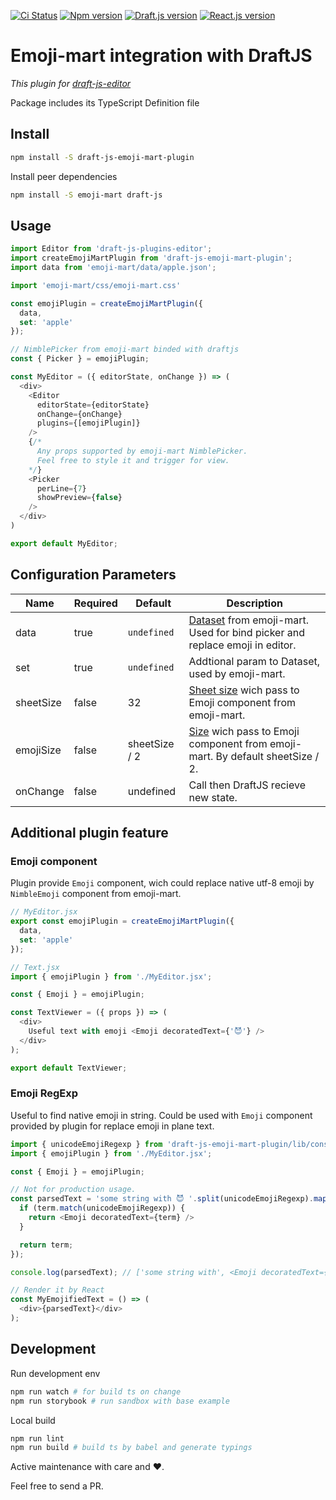 [![Ci Status](https://github.com/zamarawka/draft-js-emoji-mart-plugin/workflows/CI/badge.svg)](https://github.com/zamarawka/draft-js-emoji-mart-plugin/actions)
[![Npm version](https://img.shields.io/npm/v/draft-js-emoji-mart-plugin?style=flat&logo=npm)](https://www.npmjs.com/package/draft-js-emoji-mart-plugin)
[![Draft.js version](https://img.shields.io/npm/dependency-version/draft-js-emoji-mart-plugin/peer/draft-js.svg?style=flat)](https://draftjs.org)
[![React.js version](https://img.shields.io/npm/dependency-version/draft-js-emoji-mart-plugin/peer/react.svg?style=flat&logo=react)](https://reactjs.org)

# Emoji-mart integration with DraftJS

*This plugin for [draft-js-editor](https://www.npmjs.com/package/draft-js-plugins-editor)*

Package includes its TypeScript Definition file

## Install

```sh
npm install -S draft-js-emoji-mart-plugin
```

Install peer dependencies

```sh
npm install -S emoji-mart draft-js
```

## Usage

```js
import Editor from 'draft-js-plugins-editor';
import createEmojiMartPlugin from 'draft-js-emoji-mart-plugin';
import data from 'emoji-mart/data/apple.json';

import 'emoji-mart/css/emoji-mart.css'

const emojiPlugin = createEmojiMartPlugin({
  data,
  set: 'apple'
});

// NimblePicker from emoji-mart binded with draftjs
const { Picker } = emojiPlugin;

const MyEditor = ({ editorState, onChange }) => (
  <div>
    <Editor
      editorState={editorState}
      onChange={onChange}
      plugins={[emojiPlugin]}
    />
    {/*
      Any props supported by emoji-mart NimblePicker.
      Feel free to style it and trigger for view.
    */}
    <Picker
      perLine={7}
      showPreview={false}
    />
  </div>
)

export default MyEditor;
```

## Configuration Parameters

| Name | Required | Default | Description |
| ---- | -------- | ------- | ----------- |
| data | true | `undefined` | [Dataset](https://github.com/missive/emoji-mart/blob/master/README.md#datasets) from emoji-mart. Used for bind picker and replace emoji in editor. |
| set | true | `undefined` | Addtional param to Dataset, used by emoji-mart. |
| sheetSize | false | 32 | [Sheet size](https://github.com/missive/emoji-mart#sheet-sizes) wich pass to Emoji component from emoji-mart. |
| emojiSize | false | sheetSize / 2 | [Size](https://github.com/missive/emoji-mart/blob/master/README.md#emoji) wich pass to Emoji component from emoji-mart. By default sheetSize / 2. |
| onChange | false | undefined | Call then DraftJS recieve new state. |

## Additional plugin feature

### Emoji component

Plugin provide `Emoji` component, wich could replace native utf-8 emoji by `NimbleEmoji` component from emoji-mart.

```js
// MyEditor.jsx
export const emojiPlugin = createEmojiMartPlugin({
  data,
  set: 'apple'
});

// Text.jsx
import { emojiPlugin } from './MyEditor.jsx';

const { Emoji } = emojiPlugin;

const TextViewer = ({ props }) => (
  <div>
    Useful text with emoji <Emoji decoratedText={'😈'} />
  </div>
);

export default TextViewer;
```

### Emoji RegExp

Useful to find native emoji in string. Could be used with `Emoji` component provided by plugin for replace emoji in plane text.

```js
import { unicodeEmojiRegexp } from 'draft-js-emoji-mart-plugin/lib/constants';
import { emojiPlugin } from './MyEditor.jsx';

const { Emoji } = emojiPlugin;

// Not for production usage.
const parsedText = 'some string with 😈 '.split(unicodeEmojiRegexp).map(term => {
  if (term.match(unicodeEmojiRegexp)) {
    return <Emoji decoratedText={term} />
  }

  return term;
});

console.log(parsedText); // ['some string with', <Emoji decoratedText={'😈'}>]

// Render it by React
const MyEmojifiedText = () => (
  <div>{parsedText}</div>
);
```

## Development

Run development env

```sh
npm run watch # for build ts on change
npm run storybook # run sandbox with base example
```

Local build

```sh
npm run lint
npm run build # build ts by babel and generate typings
```

Active maintenance with care and ❤️.

Feel free to send a PR.
